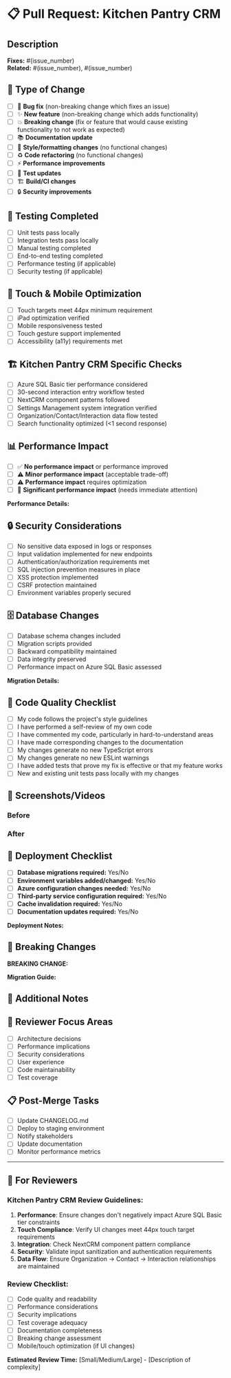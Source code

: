 # 📋 Pull Request: Kitchen Pantry CRM

## Description
<!-- Brief description of what this PR does -->

**Fixes:** #(issue_number)  
**Related:** #(issue_number), #(issue_number)

## 🔄 Type of Change
<!-- Mark with an "x" all that apply -->
- [ ] 🐛 **Bug fix** (non-breaking change which fixes an issue)
- [ ] ✨ **New feature** (non-breaking change which adds functionality)  
- [ ] 💥 **Breaking change** (fix or feature that would cause existing functionality to not work as expected)
- [ ] 📚 **Documentation update**
- [ ] 🎨 **Style/formatting changes** (no functional changes)
- [ ] ♻️ **Code refactoring** (no functional changes)
- [ ] ⚡ **Performance improvements**
- [ ] 🧪 **Test updates**
- [ ] 🏗️ **Build/CI changes**
- [ ] 🔒 **Security improvements**

## 🧪 Testing Completed
<!-- Mark with an "x" all that apply -->
- [ ] Unit tests pass locally
- [ ] Integration tests pass locally
- [ ] Manual testing completed
- [ ] End-to-end testing completed
- [ ] Performance testing (if applicable)
- [ ] Security testing (if applicable)

## 📱 Touch & Mobile Optimization
<!-- For UI changes only -->
- [ ] Touch targets meet 44px minimum requirement
- [ ] iPad optimization verified
- [ ] Mobile responsiveness tested
- [ ] Touch gesture support implemented
- [ ] Accessibility (a11y) requirements met

## 🏗️ Kitchen Pantry CRM Specific Checks
<!-- Mark with an "x" all that apply -->
- [ ] Azure SQL Basic tier performance considered
- [ ] 30-second interaction entry workflow tested
- [ ] NextCRM component patterns followed
- [ ] Settings Management system integration verified
- [ ] Organization/Contact/Interaction data flow tested
- [ ] Search functionality optimized (<1 second response)

## 📊 Performance Impact
<!-- Mark with an "x" one that applies -->
- [ ] ✅ **No performance impact** or performance improved
- [ ] ⚠️ **Minor performance impact** (acceptable trade-off)
- [ ] ⚠️ **Performance impact** requires optimization
- [ ] 🔴 **Significant performance impact** (needs immediate attention)

**Performance Details:**
<!-- If performance impact, describe the specific metrics and why it's acceptable -->

## 🔒 Security Considerations
<!-- Mark with an "x" all that apply -->
- [ ] No sensitive data exposed in logs or responses
- [ ] Input validation implemented for new endpoints
- [ ] Authentication/authorization requirements met
- [ ] SQL injection prevention measures in place
- [ ] XSS protection implemented
- [ ] CSRF protection maintained
- [ ] Environment variables properly secured

## 🗄️ Database Changes
<!-- Mark with an "x" if applicable -->
- [ ] Database schema changes included
- [ ] Migration scripts provided
- [ ] Backward compatibility maintained
- [ ] Data integrity preserved
- [ ] Performance impact on Azure SQL Basic assessed

**Migration Details:**
<!-- If database changes, describe the migration process and any required steps -->

## 📝 Code Quality Checklist
<!-- Mark with an "x" all that apply -->
- [ ] My code follows the project's style guidelines
- [ ] I have performed a self-review of my own code
- [ ] I have commented my code, particularly in hard-to-understand areas
- [ ] I have made corresponding changes to the documentation
- [ ] My changes generate no new TypeScript errors
- [ ] My changes generate no new ESLint warnings
- [ ] I have added tests that prove my fix is effective or that my feature works
- [ ] New and existing unit tests pass locally with my changes

## 📸 Screenshots/Videos
<!-- Add screenshots or videos demonstrating the changes, especially for UI changes -->

### Before
<!-- Screenshots of the current state -->

### After
<!-- Screenshots of the new state -->

## 🎯 Deployment Checklist
<!-- Mark with an "x" if applicable -->
- [ ] **Database migrations required:** Yes/No
- [ ] **Environment variables added/changed:** Yes/No
- [ ] **Azure configuration changes needed:** Yes/No
- [ ] **Third-party service configuration required:** Yes/No
- [ ] **Cache invalidation required:** Yes/No
- [ ] **Documentation updates required:** Yes/No

**Deployment Notes:**
<!-- Any special instructions for deployment -->

## 🔄 Breaking Changes
<!-- Only if this is a breaking change -->
**BREAKING CHANGE:** 
<!-- Describe what breaks and how to migrate -->

**Migration Guide:**
<!-- Step-by-step instructions for users to migrate -->

## 📝 Additional Notes
<!-- Any additional information that reviewers should know -->

## 🎯 Reviewer Focus Areas
<!-- Highlight specific areas where you want focused review -->
- [ ] Architecture decisions
- [ ] Performance implications
- [ ] Security considerations
- [ ] User experience
- [ ] Code maintainability
- [ ] Test coverage

## 📋 Post-Merge Tasks
<!-- Tasks to be completed after merge -->
- [ ] Update CHANGELOG.md
- [ ] Deploy to staging environment
- [ ] Notify stakeholders
- [ ] Update documentation
- [ ] Monitor performance metrics

---

## 🎯 For Reviewers

### Kitchen Pantry CRM Review Guidelines:
1. **Performance**: Ensure changes don't negatively impact Azure SQL Basic tier constraints
2. **Touch Compliance**: Verify UI changes meet 44px touch target requirements
3. **Integration**: Check NextCRM component pattern compliance
4. **Security**: Validate input sanitization and authentication requirements
5. **Data Flow**: Ensure Organization → Contact → Interaction relationships are maintained

### Review Checklist:
- [ ] Code quality and readability
- [ ] Performance considerations
- [ ] Security implications
- [ ] Test coverage adequacy
- [ ] Documentation completeness
- [ ] Breaking change assessment
- [ ] Mobile/touch optimization (if UI changes)

**Estimated Review Time:** [Small/Medium/Large] - [Description of complexity]